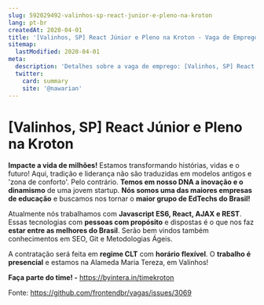 ```yaml
---
slug: 592029492-valinhos-sp-react-junior-e-pleno-na-kroton
lang: pt-br
createdAt: 2020-04-01
title: '[Valinhos, SP] React Júnior e Pleno na Kroton - Vaga de Emprego'
sitemap:
  lastModified: 2020-04-01
meta:
  description: 'Detalhes sobre a vaga de emprego: [Valinhos, SP] React Júnior e Pleno na Kroton'
  twitter:
    card: summary
    site: '@nawarian'
---
```


# [Valinhos, SP] React Júnior e Pleno na Kroton

**Impacte a vida de milhões!** Estamos transformando histórias, vidas e o futuro! Aqui, tradição e liderança não são traduzidas em modelos antigos e 'zona de conforto'. Pelo contrário. **Temos em nosso DNA a inovação e o dinamismo** de uma jovem startup. **Nós somos uma das maiores empresas de educação** e buscamos nos tornar o **maior grupo de EdTechs do Brasil!**

Atualmente nós trabalhamos com **Javascript ES6, React, AJAX e REST**. Essas tecnologias com **pessoas com propósito** e dispostas é o que nos faz **estar entre as melhores do Brasil**. Serão bem vindos também conhecimentos em SEO, Git e Metodologias Ágeis.

A contratação será feita em **regime CLT** com **horário flexível**. O **trabalho é presencial** e estamos na Alameda Maria Tereza, em Valinhos!

**Faça parte do time! -** https://byintera.in/timekroton

Fonte: https://github.com/frontendbr/vagas/issues/3069